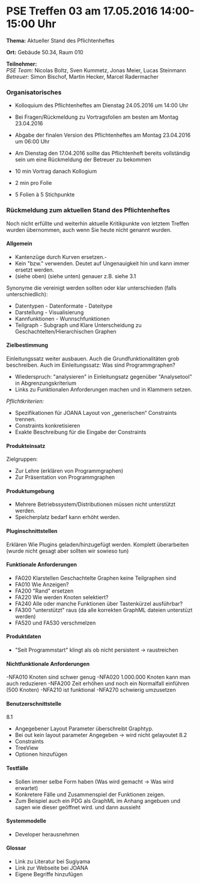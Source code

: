 # PSE Treffen 03 am 17.05.2016 14:00-15:00 Uhr

**Thema:** Aktueller Stand des Pflichtenheftes

**Ort:** Gebäude 50.34, Raum 010

**Teilnehmer:**  
    *PSE Team:* Nicolas Boltz, Sven Kummetz, Jonas Meier, Lucas Steinmann  
    *Betreuer:* Simon Bischof, Martin Hecker, Marcel Radermacher  

### Organisatorisches

- Kolloquium des Pflichtenheftes am Dienstag 24.05.2016 um 14:00 Uhr
- Bei Fragen/Rückmeldung zu Vortragsfolien am besten am Montag 23.04.2016
- Abgabe der finalen Version des Pflichtenheftes am Montag 23.04.2016 um 06:00 Uhr
- Am Dienstag den 17.04.2016 sollte das Pflichtenheft bereits vollständig sein um eine Rückmeldung der Betreuer zu bekommen

- 10 min Vortrag danach Kollogium
- 2 min pro Folie
- 5 Folien à 5 Stichpunkte

### Rückmeldung zum aktuellen Stand des Pflichtenheftes  

Noch nicht erfüllte und weiterhin aktuelle Kritikpunkte von letztem Treffen wurden übernommen, auch wenn Sie heute nicht genannt wurden.
#### Allgemein 

- Kantenzüge durch Kurven ersetzen.-
- Kein "bzw." verwenden. Deutet auf Ungenauigkeit hin und kann immer ersetzt werden.
- (siehe oben) (siehe unten) genauer z.B. siehe 3.1

Synonyme die vereinigt werden sollten oder klar unterschieden (falls unterschiedlich):

- Datentypen - Datenformate - Dateitype 
- Darstellung - Visualisierung
- Kannfunktionen - Wunnschfunktionen
- Teilgraph - Subgraph und Klare Unterscheidung zu Geschachtelten/Hierarchischen Graphen



#### Zielbestimmung
Einleitungssatz weiter ausbauen. Auch die Grundfunktionalitäten grob beschreiben.
Auch im Einleitungssatz:  Was sind Programmgraphen?

- Wiederspruch: "analysieren" in Einleitungsatz gegenüber "Analysetool" in Abgrenzungskriterium
- Links zu Funktionalen Anforderungen machen und in Klammern setzen.

*Pflichtkriterien:*  
- Spezifikationen für JOANA Layout von „generischen“ Constraints trennen.
- Constraints konkretisieren
- Exakte Beschreibung für die Eingabe der Constraints

#### Produkteinsatz
Zielgruppen: 
- Zur Lehre (erklären von Programmgraphen)
- Zur Präsentation von Programmgraphen

#### Produktumgebung

- Mehrere Betriebssystem/Distributionen müssen nicht unterstützt werden.
- Speicherplatz bedarf kann erhöht werden.

#### Pluginschnittstellen

Erklären Wie Plugins geladen/hinzugefügt werden.
Komplett überarbeiten (wurde nicht gesagt aber sollten wir sowieso tun)

#### Funktionale Anforderungen

- FA020 Klarstellen Geschachtelte Graphen keine Teilgraphen sind
- FA010 Wie Anzeigen?
- FA200 "Rand" ersetzen
- FA220 Wie werden Knoten selektiert?
- FA240 Alle oder manche Funktionen über Tastenkürzel ausführbar?
- FA300 "unterstützt" raus (da alle korrekten GraphML dateien unterstüzt werden)
- FA520 und FA530 verschmelzen

#### Produktdaten
- "Seit Programmstart" klingt als ob nicht persistent -> raustreichen

#### Nichtfunktionale Anforderungen
-NFA010 Knoten sind schwer genug
-NFA020 1.000.000 Knoten kann man auch reduzieren
-NFA200 Zeit erhöhen und noch ein Normalfall einführen (500 Knoten)
 -NFA210 ist funktional
-NFA270 schwierig umzusetzen

#### Benutzerschnittstelle
8.1
- Angegebener Layout Parameter überschreibt Graphtyp.
- Bei out kein layout parameter Angegeben -> wird nicht gelayoutet
8.2
- Constraints
- TreeView
- Optionen hinzufügen

#### Testfälle

- Sollen immer selbe Form haben (Was wird gemacht -> Was wird erwartet)
- Konkretere Fälle und Zusammenspiel der Funktionen zeigen.
- Zum Beispiel auch ein PDG als GraphML im Anhang angebuen und sagen wie dieser geöffnet wird. und dann aussieht

#### Systemmodelle
- Developer herausnehmen

#### Glossar

- Link zu Literatur bei Sugiyama
- Link zur Webseite bei JOANA
- Eigene Begriffe hinzufügen

